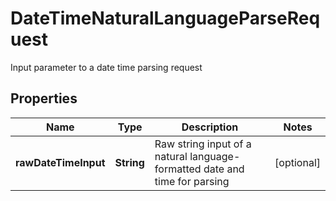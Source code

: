 

# DateTimeNaturalLanguageParseRequest

Input parameter to a date time parsing request

## Properties

| Name | Type | Description | Notes |
|------------ | ------------- | ------------- | -------------|
|**rawDateTimeInput** | **String** | Raw string input of a natural language-formatted date and time for parsing |  [optional] |



